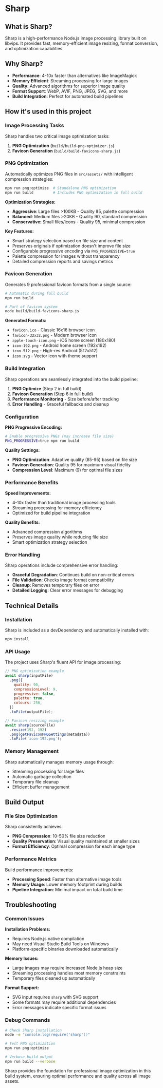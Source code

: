 # Sharp

## What is Sharp?

Sharp is a high-performance Node.js image processing library built on libvips.
It provides fast, memory-efficient image resizing, format conversion, and
optimization capabilities.

## Why Sharp?

- **Performance**: 4-10x faster than alternatives like ImageMagick
- **Memory Efficient**: Streaming processing for large images
- **Quality**: Advanced algorithms for superior image quality
- **Format Support**: WebP, AVIF, PNG, JPEG, SVG, and more
- **Build Integration**: Perfect for automated build pipelines

## How it's used in this project

### Image Processing Tasks

Sharp handles two critical image optimization tasks:

1. **PNG Optimization** (`build/build-png-optimizer.js`)
2. **Favicon Generation** (`build/build-favicons-sharp.js`)

### PNG Optimization

Automatically optimizes PNG files in `src/assets/` with intelligent compression
strategies:

```bash
npm run png:optimize  # Standalone PNG optimization
npm run build         # Includes PNG optimization in full build
```

**Optimization Strategies:**

- **Aggressive**: Large files >100KB - Quality 85, palette compression
- **Balanced**: Medium files >20KB - Quality 90, standard compression
- **Conservative**: Small files/icons - Quality 95, minimal compression

**Key Features:**

- Smart strategy selection based on file size and content
- Preserves originals if optimization doesn't improve file size
- Configurable progressive encoding via `PNG_PROGRESSIVE=true`
- Palette compression for images without transparency
- Detailed compression reports and savings metrics

### Favicon Generation

Generates 9 professional favicon formats from a single source:

```bash
# Automatic during full build
npm run build

# Part of favicon system
node build/build-favicons-sharp.js
```

**Generated Formats:**

- `favicon.ico` - Classic 16x16 browser icon
- `favicon-32x32.png` - Modern browser icon
- `apple-touch-icon.png` - iOS home screen (180x180)
- `icon-192.png` - Android home screen (192x192)
- `icon-512.png` - High-res Android (512x512)
- `icon.svg` - Vector icon with theme support

### Build Integration

Sharp operations are seamlessly integrated into the build pipeline:

1. **PNG Optimize** (Step 2 in full build)
2. **Favicon Generation** (Step 6 in full build)
3. **Performance Monitoring** - Size before/after tracking
4. **Error Handling** - Graceful fallbacks and cleanup

### Configuration

**PNG Progressive Encoding:**

```bash
# Enable progressive PNGs (may increase file size)
PNG_PROGRESSIVE=true npm run build
```

**Quality Settings:**

- **PNG Optimization**: Adaptive quality (85-95) based on file size
- **Favicon Generation**: Quality 95 for maximum visual fidelity
- **Compression Level**: Maximum (9) for optimal file sizes

### Performance Benefits

**Speed Improvements:**

- 4-10x faster than traditional image processing tools
- Streaming processing for memory efficiency
- Optimized for build pipeline integration

**Quality Benefits:**

- Advanced compression algorithms
- Preserves image quality while reducing file size
- Smart optimization strategy selection

### Error Handling

Sharp operations include comprehensive error handling:

- **Graceful Degradation**: Continues build on non-critical errors
- **File Validation**: Checks image format compatibility
- **Cleanup**: Removes temporary files on error
- **Detailed Logging**: Clear error messages for debugging

## Technical Details

### Installation

Sharp is included as a devDependency and automatically installed with:

```bash
npm install
```

### API Usage

The project uses Sharp's fluent API for image processing:

```javascript
// PNG optimization example
await sharp(inputFile)
  .png({
    quality: 90,
    compressionLevel: 9,
    progressive: false,
    palette: true,
    colours: 256,
  })
  .toFile(outputFile);

// Favicon resizing example
await sharp(sourceFile)
  .resize(192, 192)
  .png(getFaviconPNGSettings(metadata))
  .toFile('icon-192.png');
```

### Memory Management

Sharp automatically manages memory usage through:

- Streaming processing for large files
- Automatic garbage collection
- Temporary file cleanup
- Efficient buffer management

## Build Output

### File Size Optimization

Sharp consistently achieves:

- **PNG Compression**: 10-50% file size reduction
- **Quality Preservation**: Visual quality maintained at smaller sizes
- **Format Efficiency**: Optimal compression for each image type

### Performance Metrics

Build performance improvements:

- **Processing Speed**: Faster than alternative image tools
- **Memory Usage**: Lower memory footprint during builds
- **Pipeline Integration**: Minimal impact on total build time

## Troubleshooting

### Common Issues

**Installation Problems:**

- Requires Node.js native compilation
- May need Visual Studio Build Tools on Windows
- Platform-specific binaries downloaded automatically

**Memory Issues:**

- Large images may require increased Node.js heap size
- Streaming processing handles most memory constraints
- Temporary files cleaned up automatically

**Format Support:**

- SVG input requires `sharp` with SVG support
- Some formats may require additional dependencies
- Error messages indicate specific format issues

### Debug Commands

```bash
# Check Sharp installation
node -e "console.log(require('sharp'))"

# Test PNG optimization
npm run png:optimize

# Verbose build output
npm run build --verbose
```

Sharp provides the foundation for professional image optimization in this build
system, ensuring optimal performance and quality across all image assets.
